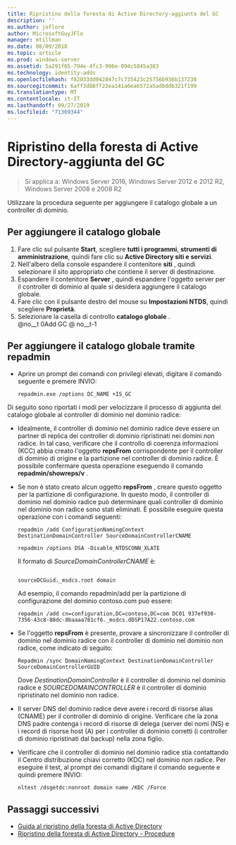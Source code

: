 ```yaml
---
title: Ripristino della foresta di Active Directory-aggiunta del GC
description: ''
ms.author: joflore
author: MicrosoftGuyJFlo
manager: mtillman
ms.date: 08/09/2018
ms.topic: article
ms.prod: windows-server
ms.assetid: 5a291f65-794e-4fc3-996e-094c5845a383
ms.technology: identity-adds
ms.openlocfilehash: f82033dd042847c7c735423c25756b936b137230
ms.sourcegitcommit: 6aff3d88ff22ea141a6ea6572a5ad8dd6321f199
ms.translationtype: MT
ms.contentlocale: it-IT
ms.lasthandoff: 09/27/2019
ms.locfileid: "71369344"
---
```

# <a name="ad-forest-recovery---adding-the-gc"></a>Ripristino della foresta di Active Directory-aggiunta del GC

>Si applica a: Windows Server 2016, Windows Server 2012 e 2012 R2, Windows Server 2008 e 2008 R2

Utilizzare la procedura seguente per aggiungere il catalogo globale a un controller di dominio.  
  
## <a name="to-add-the-global-catalog"></a>Per aggiungere il catalogo globale  
  
1. Fare clic sul pulsante **Start**, scegliere **tutti i programmi**, **strumenti di amministrazione**, quindi fare clic su **Active Directory siti e servizi**.  
2. Nell'albero della console espandere il contenitore **siti** , quindi selezionare il sito appropriato che contiene il server di destinazione.  
3. Espandere il contenitore **Server** , quindi espandere l'oggetto server per il controller di dominio al quale si desidera aggiungere il catalogo globale.  
4. Fare clic con il pulsante destro del mouse su **Impostazioni NTDS**, quindi scegliere **Proprietà**.  
5. Selezionare la casella di controllo **catalogo globale** .  
@no__t 0Add GC @ no__t-1

## <a name="to-add-the-global-catalog-using-repadmin"></a>Per aggiungere il catalogo globale tramite repadmin  

- Aprire un prompt dei comandi con privilegi elevati, digitare il comando seguente e premere INVIO:  

   ```  
   repadmin.exe /options DC_NAME +IS_GC  
   ```  

Di seguito sono riportati i modi per velocizzare il processo di aggiunta del catalogo globale al controller di dominio nel dominio radice:  

- Idealmente, il controller di dominio nel dominio radice deve essere un partner di replica dei controller di dominio ripristinati nei domini non radice. In tal caso, verificare che il controllo di coerenza informazioni (KCC) abbia creato l'oggetto **repsFrom** corrispondente per il controller di dominio di origine e la partizione nel controller di dominio radice. È possibile confermare questa operazione eseguendo il comando **repadmin/showreps/v** . 

- Se non è stato creato alcun oggetto **repsFrom** , creare questo oggetto per la partizione di configurazione. In questo modo, il controller di dominio nel dominio radice può determinare quali controller di dominio nel dominio non radice sono stati eliminati. È possibile eseguire questa operazione con i comandi seguenti:  

   ```
   repadmin /add ConfigurationNamingContext DestinationDomainController SourceDomainControllerCNAME  
   ```

   ```
   repadmin /options DSA -Disable_NTDSCONN_XLATE  
   ```

   Il formato di *SourceDomainControllerCNAME* è:  

   ```
  
   sourceDCGuid._msdcs.root domain  
   ```

   Ad esempio, il comando repadmin/add per la partizione di configurazione del dominio contoso.com può essere:  

   ```
   repadmin /add cn=configuration,DC=contoso,DC=com DC01 937ef930-7356-43c8-88dc-8baaaa781cf6._msdcs.dDSP17A22.contoso.com  
   ```

- Se l'oggetto **repsFrom** è presente, provare a sincronizzare il controller di dominio nel dominio radice con il controller di dominio nel dominio non radice, come indicato di seguito:  

   ```
   Repadmin /sync DomainNamingContext DestinationDomainController SourceDomainControllerGUID  
   ```

   Dove *DestinationDomainController* è il controller di dominio nel dominio radice e *SOURCEDOMAINCONTROLLER* è il controller di dominio ripristinato nel dominio non radice. 

- Il server DNS del dominio radice deve avere i record di risorse alias (CNAME) per il controller di dominio di origine. Verificare che la zona DNS padre contenga i record di risorse di delega (server dei nomi (NS) e i record di risorse host (A) per i controller di dominio corretti (i controller di dominio ripristinati dal backup) nella zona figlio. 
- Verificare che il controller di dominio nel dominio radice stia contattando il Centro distribuzione chiavi corretto (KDC) nel dominio non radice. Per eseguire il test, al prompt dei comandi digitare il comando seguente e quindi premere INVIO:  

   ```
   nltest /dsgetdc:nonroot domain name /KDC /Force  
   ```

## <a name="next-steps"></a>Passaggi successivi

- [Guida al ripristino della foresta di Active Directory](AD-Forest-Recovery-Guide.md)
- [Ripristino della foresta di Active Directory - Procedure](AD-Forest-Recovery-Procedures.md)  
